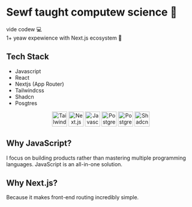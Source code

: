 # Sewf taught computew science 🥺
vide codew 💻<br>
1+ yeaw expewience with Next.js ecosystem 🚀

## Tech Stack

- Javascript
- React
- Nextjs (App Router)
- Tailwindcss
- Shadcn
- Posgtres

<div align="center">
  <img src="https://github.com/user-attachments/assets/e2b1f16d-2f89-4afe-afd6-8aefd3f7f9f1" alt="Tailwind CSS" width="40" height="40"/>
  <img src="https://github.com/user-attachments/assets/52330c48-405a-49cf-bfe6-deceb2b670e3" alt="Next.js" width="40" height="40"/>
  <img src="https://github.com/user-attachments/assets/0d9a95e7-b028-437f-9673-ca9cb08e0311" alt="Javascript" width="40" height="40"/>
  <img src="https://github.com/user-attachments/assets/86f890cf-c5e8-45ed-9714-a34fef6d021c" alt="Postgres" width="40" height="40"/>
  <img src="https://external-content.duckduckgo.com/iu/?u=https%3A%2F%2Fcdn.freebiesupply.com%2Flogos%2Flarge%2F2x%2Freact-1-logo-png-transparent.png&f=1&nofb=1&ipt=b90d3108fab17d7e4f794bc2fc5174be03dcc862f54a84836b82cc11ae18e677" alt="Postgres" width="40" height="40"/>
  <img src="https://external-content.duckduckgo.com/iu/?u=https%3A%2F%2Ftse1.mm.bing.net%2Fth%2Fid%2FOIP.DVvWvo4fH06T05R6wg3xowHaHa%3Fpid%3DApi&f=1&ipt=ba3eff280fbc79093ef9ad0a312039097582eca252f7f82918abfcdd845c32ae" alt="Shadcn" width="40" height="40"/>
</div>

## Why JavaScript?
I focus on building products rather than mastering multiple programming languages. JavaScript is an all-in-one solution.

## Why Next.js?
Because it makes front-end routing incredibly simple.


